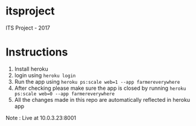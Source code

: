 # itsproject
ITS Project - 2017

# Instructions
1. Install heroku
2. login using ``` heroku login ```
3. Run the app using ``` heroku ps:scale web=1 --app farmereverywhere ```
4. After checking please make sure the app is closed by running ``` heroku ps:scale web=0 --app farmereverywhere ```
5. All the changes made in this repo are automatically reflected in heroku app

Note : Live at 10.0.3.23:8001

